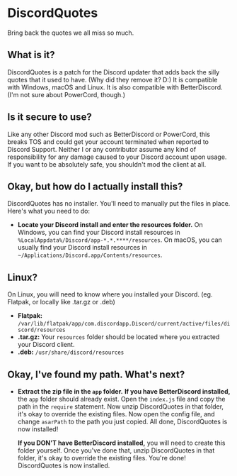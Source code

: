 # DiscordQuotes
Bring back the quotes we all miss so much.

## What is it?
DiscordQuotes is a patch for the Discord updater that adds back the silly quotes that it used to have. (Why did they remove it? D:)
It is compatible with Windows, macOS and Linux. It is also compatible with BetterDiscord. (I'm not sure about PowerCord, though.)

## Is it secure to use?
Like any other Discord mod such as BetterDiscord or PowerCord, this breaks TOS and could get your account terminated when reported to Discord Support. Neither I or any contributor assume any kind of responsibility for any damage caused to your Discord account upon usage.
If you want to be absolutely safe, you shouldn't mod the client at all.

## Okay, but how do I actually install this?
DiscordQuotes has no installer. You'll need to manually put the files in place. Here's what you need to do:

- **Locate your Discord install and enter the resources folder.**
On Windows, you can find your Discord install resources in `%LocalAppdata%/Discord/app-*.*.****/resources`.
On macOS, you can usually find your Discord install resources in `~/Applications/Discord.app/Contents/resources`.

## Linux?
On Linux, you will need to know where you installed your Discord. (eg. Flatpak, or locally like .tar.gz or .deb)

- **Flatpak:** `/var/lib/flatpak/app/com.discordapp.Discord/current/active/files/discord/resources`
- **.tar.gz:** Your `resources` folder should be located where you extracted your Discord client.
- **.deb:** `/usr/share/discord/resources`

## Okay, I've found my path. What's next?
- **Extract the zip file in the `app` folder.**
**If you have BetterDiscord installed,** the `app` folder should already exist. Open the `index.js` file and copy the path in the `require` statement. Now unzip DiscordQuotes in that folder, it's okay to override the existing files. Now open the config file, and change `asarPath` to the path you just copied. All done, DiscordQuotes is now installed!

	**If you DON'T have BetterDiscord installed,** you will need to create this folder yourself. Once you've done that, unzip DiscordQuotes in that folder, it's okay to override the existing files. You're done! DiscordQuotes is now installed.
